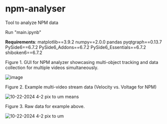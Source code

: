 # npm-analyser
Tool to analyze NPM data

Run "main.ipynb"

**Requirements**:
matplotlib==3.9.2
numpy==2.0.0
pandas
pyqtgraph==0.13.7
PySide6==6.7.2
PySide6_Addons==6.7.2
PySide6_Essentials==6.7.2
shiboken6==6.7.2

Figure 1. GUI for NPM analyzer showcasing multi-object tracking and data collection for multiple videos simultaneously.

![image](https://github.com/user-attachments/assets/7eb5d79d-d5c1-4d4c-8ac4-8f375647ff22)

Figure 2. Example multi-video stream data (Velocity vs. Voltage for NPM)

![10-22-2024 4-2 pix to um means](https://github.com/user-attachments/assets/8b6b5de0-e3bf-4448-afe5-6f34fa44cfd8)

Figure 3. Raw data for example above.

![10-22-2024 4-2 pix to um](https://github.com/user-attachments/assets/0fdeedaf-b07f-4d36-94d2-e7214419017e)

